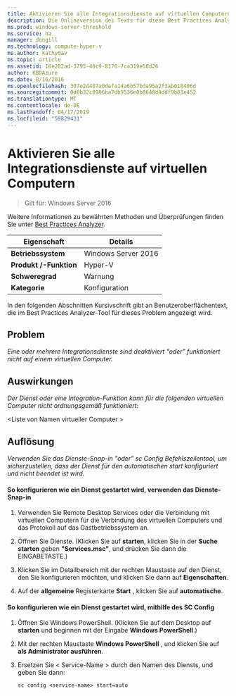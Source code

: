 ```yaml
---
title: Aktivieren Sie alle Integrationsdienste auf virtuellen Computern
description: Die Onlineversion des Texts für diese Best Practices Analyzer-Regel.
ms.prod: windows-server-threshold
ms.service: na
manager: dongill
ms.technology: compute-hyper-v
ms.author: kathydav
ms.topic: article
ms.assetid: 16e202ad-3795-40c9-8176-7ca319e56d26
author: KBDAzure
ms.date: 8/16/2016
ms.openlocfilehash: 307e2d407a0defa14a6b57bda95a2f3ab018406d
ms.sourcegitcommit: 0d0b32c8986ba7db9536e0b8648d4ddf9b03e452
ms.translationtype: MT
ms.contentlocale: de-DE
ms.lasthandoff: 04/17/2019
ms.locfileid: "59829431"
---
```

# <a name="enable-all-integration-services-in-virtual-machines"></a>Aktivieren Sie alle Integrationsdienste auf virtuellen Computern

>Gilt für: Windows Server 2016

Weitere Informationen zu bewährten Methoden und Überprüfungen finden Sie unter [Best Practices Analyzer](https://go.microsoft.com/fwlink/?LinkId=122786).  
  
|Eigenschaft|Details|  
|-|-|  
|**Betriebssystem**|Windows Server 2016|  
|**Produkt /-Funktion**|Hyper-V|  
|**Schweregrad**|Warnung|  
|**Kategorie**|Konfiguration|  
  
In den folgenden Abschnitten Kursivschrift gibt an Benutzeroberflächentext, die im Best Practices Analyzer-Tool für dieses Problem angezeigt wird.  
  
## <a name="issue"></a>Problem  
  
*Eine oder mehrere Integrationsdienste sind deaktiviert "oder" funktioniert nicht auf einem virtuellen Computer.*  
  
## <a name="impact"></a>Auswirkungen  
  
*Der Dienst oder eine Integration-Funktion kann für die folgenden virtuellen Computer nicht ordnungsgemäß funktioniert:*  
  
\<Liste von Namen virtueller Computer >  
  
## <a name="resolution"></a>Auflösung  
  
*Verwenden Sie das Dienste-Snap-in "oder" sc Config Befehlszeilentool, um sicherzustellen, dass der Dienst für den automatischen start konfiguriert und nicht beendet ist wird.*  
  
#### <a name="to-configure-how-a-service-is-started-using-the-services-snap-in"></a>So konfigurieren wie ein Dienst gestartet wird, verwenden das Dienste-Snap-in  
  
1.  Verwenden Sie Remote Desktop Services oder die Verbindung mit virtuellen Computern für die Verbindung des virtuellen Computers und das Protokoll auf das Gastbetriebssystem an.  
  
2.  Öffnen Sie Dienste. (Klicken Sie auf **starten**, klicken Sie in der **Suche starten** geben **"Services.msc"**, und drücken Sie dann die EINGABETASTE.)  
  
3.  Klicken Sie im Detailbereich mit der rechten Maustaste auf den Dienst, den Sie konfigurieren möchten, und klicken Sie dann auf **Eigenschaften**.  
  
4.  Auf der **allgemeine** Registerkarte **Start** , klicken Sie auf **automatische**.  
  
#### <a name="to-configure-how-a-service-is-started-using-sc-config"></a>So konfigurieren wie ein Dienst gestartet wird, mithilfe des SC Config  
  
1.  Öffnen Sie Windows PowerShell. (Klicken Sie auf dem Desktop auf **starten** und beginnen mit der Eingabe **Windows PowerShell**.)  
  
2.  Mit der rechten Maustaste **Windows PowerShell** , und klicken Sie auf **als Administrator ausführen**.  
  
3.  Ersetzen Sie < Service-Name > durch den Namen des Diensts, und geben Sie dann:  
  
    ```  
    sc config <service-name> start=auto  
    ```  
  


